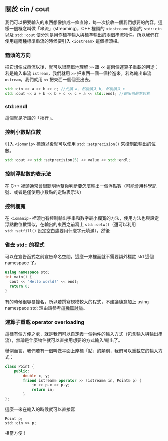 ## 關於 cin / cout

我們可以把要輸入的東西想像排成一條直線，每一次接收一個我們想要的內容。這樣一個概念叫做「串流」(streaming)，C++ 裡頭的 `<iostream>` 預設的 `std::cin` 以及 `std::cout` 便分別是用作標準輸入與標準輸出的兩個串流物件。所以我們在使用這兩種標準串流的時候要引入 `<iostream>` 這個標頭檔。

### 箭頭的方向

把它想像成串流以後，就可以很簡單地理解 `>>` 跟 `<<` 這兩個運算子重載的用途：若是輸入串流 `istream`，我們就用 `>>` 把東西一個一個拉進來。若為輸出串流 `ostream`，我們就用 `<<` 把東西一個個丟出去。

```c++
std::cin >> a >> b >> c; //先讀 a, 然後讀入 b, 然後讀入 c
std::cout << a + b << b + c << c + a << std::endl; //輸出也是左到右
```

### std::endl

這個就是所謂的「換行」。

### 控制小數點位數

引入 `<iomanip>` 標頭以後就可以使用 `std::setprecision()` 來控制欲輸出的位數。

```c++
std::cout << std::setprecision(5) << value << std::endl;
```

### 控制浮點數的表示法

在 C++ 裡頭通常會很聰明地幫你判斷要怎麼輸出一個浮點數（可能會用科學記號、或者是僅使用小數點的定點表示法）

### 控制欄寬

在 `<iomanip>` 裡頭也有控制輸出字串和數字最小欄寬的方法，使用方法也與設定浮點數位數類似，在輸出的東西之前寫上 `std::setw()`（還可以利用 `std::setfill()` 設定空白處要用什麼字元填滿），然後


### 省去 std:: 的程式

可以在宣告函式之前宣告命名空間，這麼一來裡面就不需要額外標註 std 這個 namespace 了。

```c++
using namespace std;
int main() {
  cout << "Hello world!" << endl;
  return 0;
}
```

有的時候很容易撞名，所以若撰寫規模較大的程式，不建議隨意加上 using namespace std; 理由請參考[這幾篇討論](http://stackoverflow.com/questions/1452721/why-is-using-namespace-std-considered-bad-practice)。

### 運算子重載 operator overloading

這樣有個方便之處，就是我們可以自定義一個物件的輸入方式（包含輸入與輸出串流），無論是什麼物件就可以直接用想要的方式輸入/輸出了。

舉例而言，我們若有一個叫做平面上座標「點」的類別，我們可以重載它的輸入方式：

```c++
class Point {
    public:
        double x, y;
        friend istream& operator >> (istream& in, Point& p) {
            in >> p.x >> p.y;
            return in;
        }
};
```

這麼一來在輸入的時候就可以直接寫

```
Point p;
std::cin >> p;
```

相當方便！